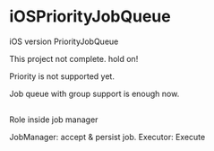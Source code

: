 iOSPriorityJobQueue
===================

iOS version PriorityJobQueue

This project not complete. hold on!

Priority is not supported yet. 

Job queue with group support is enough now.

##

Role inside job manager

JobManager: accept & persist job.
Executor: Execute
